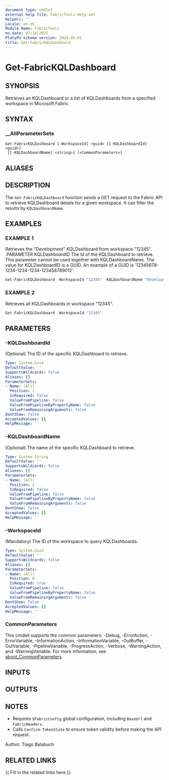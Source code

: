 ```yaml
---
document type: cmdlet
external help file: FabricTools-Help.xml
HelpUri: ''
Locale: en-US
Module Name: FabricTools
ms.date: 07/18/2025
PlatyPS schema version: 2024-05-01
title: Get-FabricKQLDashboard
---
```


# Get-FabricKQLDashboard

## SYNOPSIS

Retrieves an KQLDashboard or a list of KQLDashboards from a specified workspace in Microsoft Fabric.

## SYNTAX

### __AllParameterSets

```
Get-FabricKQLDashboard [-WorkspaceId] <guid> [[-KQLDashboardId] <guid>]
 [[-KQLDashboardName] <string>] [<CommonParameters>]
```

## ALIASES

## DESCRIPTION

The `Get-FabricKQLDashboard` function sends a GET request to the Fabric API to retrieve KQLDashboard details for a given workspace.
It can filter the results by `KQLDashboardName`.

## EXAMPLES

### EXAMPLE 1

Retrieves the "Development" KQLDashboard from workspace "12345". .PARAMETER KQLDashboardID The Id of the KQLDashboard to retrieve. This parameter cannot be used together with KQLDashboardName. The value for KQLDashboardID is a GUID. An example of a GUID is '12345678-1234-1234-1234-123456789012'.

```powershell
Get-FabricKQLDashboard -WorkspaceId "12345" -KQLDashboardName "Development"
```

### EXAMPLE 2

Retrieves all KQLDashboards in workspace "12345".

```powershell
Get-FabricKQLDashboard -WorkspaceId "12345"
```

## PARAMETERS

### -KQLDashboardId

(Optional) The ID of the specific KQLDashboard to retrieve.

```yaml
Type: System.Guid
DefaultValue: ''
SupportsWildcards: false
Aliases: []
ParameterSets:
- Name: (All)
  Position: 1
  IsRequired: false
  ValueFromPipeline: false
  ValueFromPipelineByPropertyName: false
  ValueFromRemainingArguments: false
DontShow: false
AcceptedValues: []
HelpMessage: ''
```

### -KQLDashboardName

(Optional) The name of the specific KQLDashboard to retrieve.

```yaml
Type: System.String
DefaultValue: ''
SupportsWildcards: false
Aliases: []
ParameterSets:
- Name: (All)
  Position: 2
  IsRequired: false
  ValueFromPipeline: false
  ValueFromPipelineByPropertyName: false
  ValueFromRemainingArguments: false
DontShow: false
AcceptedValues: []
HelpMessage: ''
```

### -WorkspaceId

(Mandatory) The ID of the workspace to query KQLDashboards.

```yaml
Type: System.Guid
DefaultValue: ''
SupportsWildcards: false
Aliases: []
ParameterSets:
- Name: (All)
  Position: 0
  IsRequired: true
  ValueFromPipeline: false
  ValueFromPipelineByPropertyName: false
  ValueFromRemainingArguments: false
DontShow: false
AcceptedValues: []
HelpMessage: ''
```

### CommonParameters

This cmdlet supports the common parameters: -Debug, -ErrorAction, -ErrorVariable,
-InformationAction, -InformationVariable, -OutBuffer, -OutVariable, -PipelineVariable,
-ProgressAction, -Verbose, -WarningAction, and -WarningVariable. For more information, see
[about_CommonParameters](https://go.microsoft.com/fwlink/?LinkID=113216).

## INPUTS

## OUTPUTS

## NOTES

- Requires `$FabricConfig` global configuration, including `BaseUrl` and `FabricHeaders`.
- Calls `Confirm-TokenState` to ensure token validity before making the API request.

Author: Tiago Balabuch

## RELATED LINKS

{{ Fill in the related links here }}

